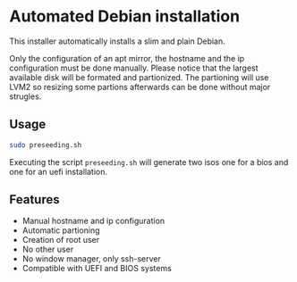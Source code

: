 # Automated Debian installation

This installer automatically installs a slim and plain Debian.

Only the configuration of an apt mirror, the hostname and the ip configuration must be done manually. Please notice that the largest available disk will be formated and partionized. The partioning will use LVM2 so resizing some partions afterwards can be done without major strugles.

## Usage

```bash
sudo preseeding.sh
```

Executing the script `preseeding.sh` will generate two isos one for a bios and one for an uefi installation.

## Features

* Manual hostname and ip configuration
* Automatic partioning
* Creation of root user
* No other user
* No window manager, only ssh-server
* Compatible with UEFI and BIOS systems
